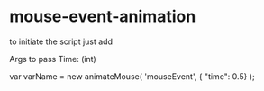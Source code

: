 # mouse-event-animation


to initiate the script just
add 

Args to pass
	Time: (int)

var varName = new animateMouse( 'mouseEvent', { "time": 0.5} );
